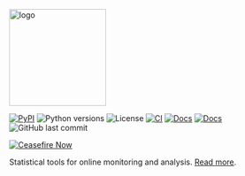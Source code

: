 <img src="docs/_static/logo.png" alt="logo" width="175"/>

[![PyPI](https://img.shields.io/pypi/v/aptapy.svg)](https://pypi.org/project/aptapy/)
![Python versions](https://img.shields.io/badge/python-3.7--3.13-blue)
![License](https://img.shields.io/github/license/lucabaldini/aptapy.svg)
[![CI](https://github.com/lucabaldini/aptapy/actions/workflows/ci.yml/badge.svg)](https://github.com/lucabaldini/aptapy/actions/workflows/ci.yml)
[![Docs](https://github.com/lucabaldini/aptapy/actions/workflows/docs.yml/badge.svg)](https://github.com/lucabaldini/aptapy/actions/workflows/docs.yml)
[![Docs](https://img.shields.io/badge/docs-latest-blue.svg)](https://lucabaldini.github.io/aptapy/)
![GitHub last commit](https://img.shields.io/github/last-commit/lucabaldini/aptapy)

[![Ceasefire Now](https://badge.techforpalestine.org/default)](https://techforpalestine.org/learn-more)

Statistical tools for online monitoring and analysis.
[Read more](https://lucabaldini.github.io/aptapy/).